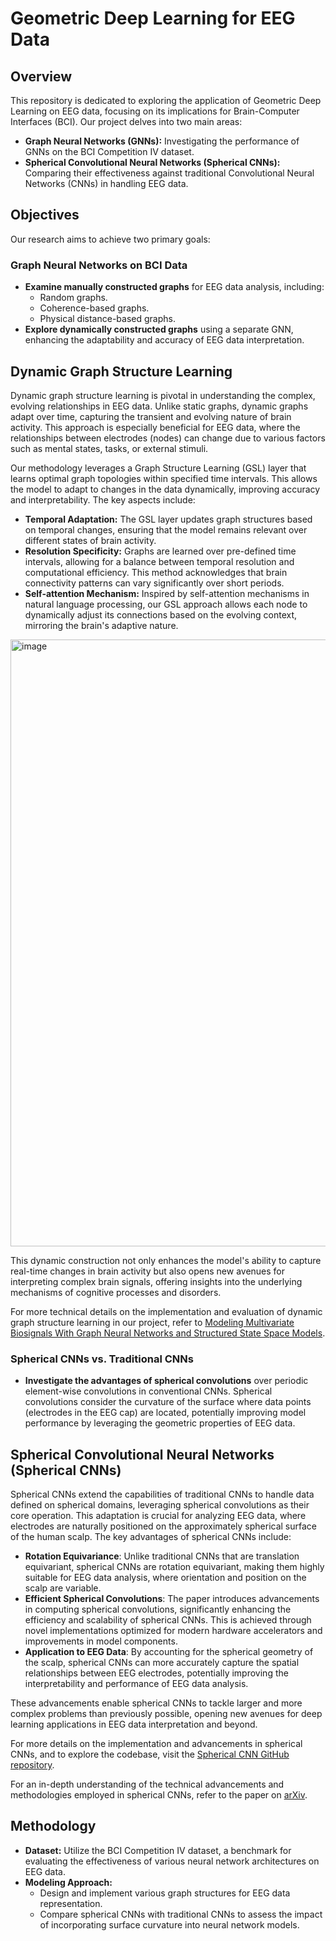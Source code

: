 # Geometric Deep Learning for EEG Data

## Overview

This repository is dedicated to exploring the application of Geometric Deep Learning on EEG data, focusing on its implications for Brain-Computer Interfaces (BCI). Our project delves into two main areas:

- **Graph Neural Networks (GNNs):** Investigating the performance of GNNs on the BCI Competition IV dataset.
- **Spherical Convolutional Neural Networks (Spherical CNNs):** Comparing their effectiveness against traditional Convolutional Neural Networks (CNNs) in handling EEG data.

## Objectives

Our research aims to achieve two primary goals:

### Graph Neural Networks on BCI Data

- **Examine manually constructed graphs** for EEG data analysis, including:
  - Random graphs.
  - Coherence-based graphs.
  - Physical distance-based graphs.
- **Explore dynamically constructed graphs** using a separate GNN, enhancing the adaptability and accuracy of EEG data interpretation.

## Dynamic Graph Structure Learning

Dynamic graph structure learning is pivotal in understanding the complex, evolving relationships in EEG data. Unlike static graphs, dynamic graphs adapt over time, capturing the transient and evolving nature of brain activity. This approach is especially beneficial for EEG data, where the relationships between electrodes (nodes) can change due to various factors such as mental states, tasks, or external stimuli.

Our methodology leverages a Graph Structure Learning (GSL) layer that learns optimal graph topologies within specified time intervals. This allows the model to adapt to changes in the data dynamically, improving accuracy and interpretability. The key aspects include:

- **Temporal Adaptation:** The GSL layer updates graph structures based on temporal changes, ensuring that the model remains relevant over different states of brain activity.
- **Resolution Specificity:** Graphs are learned over pre-defined time intervals, allowing for a balance between temporal resolution and computational efficiency. This method acknowledges that brain connectivity patterns can vary significantly over short periods.
- **Self-attention Mechanism:** Inspired by self-attention mechanisms in natural language processing, our GSL approach allows each node to dynamically adjust its connections based on the evolving context, mirroring the brain's adaptive nature.

<img width="971" alt="image" src="https://github.com/dzxterity/GDL_for_EEG/assets/24210513/ba4f4824-fce9-46ac-9717-8e48368b6a5c">


This dynamic construction not only enhances the model's ability to capture real-time changes in brain activity but also opens new avenues for interpreting complex brain signals, offering insights into the underlying mechanisms of cognitive processes and disorders.

For more technical details on the implementation and evaluation of dynamic graph structure learning in our project, refer to [Modeling Multivariate Biosignals With Graph Neural Networks and Structured State Space Models](https://arxiv.org/abs/2211.11176).



### Spherical CNNs vs. Traditional CNNs

- **Investigate the advantages of spherical convolutions** over periodic element-wise convolutions in conventional CNNs. Spherical convolutions consider the curvature of the surface where data points (electrodes in the EEG cap) are located, potentially improving model performance by leveraging the geometric properties of EEG data.

## Spherical Convolutional Neural Networks (Spherical CNNs)

Spherical CNNs extend the capabilities of traditional CNNs to handle data defined on spherical domains, leveraging spherical convolutions as their core operation. This adaptation is crucial for analyzing EEG data, where electrodes are naturally positioned on the approximately spherical surface of the human scalp. The key advantages of spherical CNNs include:

- **Rotation Equivariance**: Unlike traditional CNNs that are translation equivariant, spherical CNNs are rotation equivariant, making them highly suitable for EEG data analysis, where orientation and position on the scalp are variable.
- **Efficient Spherical Convolutions**: The paper introduces advancements in computing spherical convolutions, significantly enhancing the efficiency and scalability of spherical CNNs. This is achieved through novel implementations optimized for modern hardware accelerators and improvements in model components.
- **Application to EEG Data**: By accounting for the spherical geometry of the scalp, spherical CNNs can more accurately capture the spatial relationships between EEG electrodes, potentially improving the interpretability and performance of EEG data analysis.

These advancements enable spherical CNNs to tackle larger and more complex problems than previously possible, opening new avenues for deep learning applications in EEG data interpretation and beyond.

For more details on the implementation and advancements in spherical CNNs, and to explore the codebase, visit the [Spherical CNN GitHub repository](https://github.com/google-research/spherical-cnn).

For an in-depth understanding of the technical advancements and methodologies employed in spherical CNNs, refer to the paper on [arXiv](https://arxiv.org/abs/2306.05420).


## Methodology

- **Dataset:** Utilize the BCI Competition IV dataset, a benchmark for evaluating the effectiveness of various neural network architectures on EEG data.
- **Modeling Approach:**
  - Design and implement various graph structures for EEG data representation.
  - Compare spherical CNNs with traditional CNNs to assess the impact of incorporating surface curvature into neural network models.

